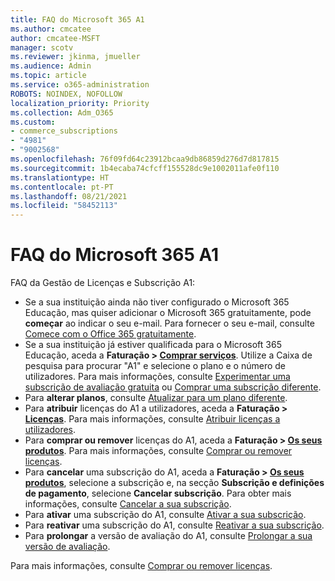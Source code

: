 ```yaml
---
title: FAQ do Microsoft 365 A1
ms.author: cmcatee
author: cmcatee-MSFT
manager: scotv
ms.reviewer: jkinma, jmueller
ms.audience: Admin
ms.topic: article
ms.service: o365-administration
ROBOTS: NOINDEX, NOFOLLOW
localization_priority: Priority
ms.collection: Adm_O365
ms.custom:
- commerce_subscriptions
- "4981"
- "9002568"
ms.openlocfilehash: 76f09fd64c23912bcaa9db86859d276d7d817815
ms.sourcegitcommit: 1b4ecaba74cfcff155528dc9e1002011afe0f110
ms.translationtype: HT
ms.contentlocale: pt-PT
ms.lasthandoff: 08/21/2021
ms.locfileid: "58452113"
---
```

# <a name="microsoft-365-a1-faq"></a>FAQ do Microsoft 365 A1

FAQ da Gestão de Licenças e Subscrição A1:

- Se a sua instituição ainda não tiver configurado o Microsoft 365 Educação, mas quiser adicionar o Microsoft 365 gratuitamente, pode **começar** ao indicar o seu e-mail. Para fornecer o seu e-mail, consulte [Comece com o Office 365 gratuitamente](https://www.microsoft.com/education/products/office).  
- Se a sua instituição já estiver qualificada para o Microsoft 365 Educação, aceda a **Faturação > [Comprar serviços](https://go.microsoft.com/fwlink/p/?linkid=868433)**. Utilize a Caixa de pesquisa para procurar "A1" e selecione o plano e o número de utilizadores. Para mais informações, consulte [Experimentar uma subscrição de avaliação gratuita](https://docs.microsoft.com/microsoft-365/commerce/try-or-buy-microsoft-365#try-a-free-trial-subscription) ou [Comprar uma subscrição diferente](https://docs.microsoft.com/microsoft-365/commerce/try-or-buy-microsoft-365#buy-a-different-subscription).
- Para **alterar planos**, consulte [Atualizar para um plano diferente](https://docs.microsoft.com/microsoft-365/commerce/subscriptions/upgrade-to-different-plan).
- Para **atribuir** licenças do A1 a utilizadores, aceda a **Faturação > [Licenças](https://go.microsoft.com/fwlink/p/?linkid=842264)**. Para mais informações, consulte [Atribuir licenças a utilizadores](https://docs.microsoft.com/microsoft-365/admin/manage/assign-licenses-to-users).
- Para **comprar ou remover** licenças do A1, aceda a **Faturação > [Os seus produtos](https://go.microsoft.com/fwlink/p/?linkid=842054)**. Para mais informações, consulte [Comprar ou remover licenças](https://docs.microsoft.com/microsoft-365/commerce/licenses/buy-licenses#buy-or-remove-licenses-for-your-business-subscription).
- Para **cancelar** uma subscrição do A1, aceda a **Faturação > [Os seus produtos](https://go.microsoft.com/fwlink/p/?linkid=842054)**, selecione a subscrição e, na secção **Subscrição e definições de pagamento**, selecione **Cancelar subscrição**. Para obter mais informações, consulte [Cancelar a sua subscrição](https://docs.microsoft.com/microsoft-365/commerce/subscriptions/cancel-your-subscription).
- Para **ativar** uma subscrição do A1, consulte [Ativar a sua subscrição](https://docs.microsoft.com/alchemyinsights/activate-your-office-365-subscription).
- Para **reativar** uma subscrição do A1, consulte [Reativar a sua subscrição](https://docs.microsoft.com/alchemyinsights/reactivate-your-subscription).
- Para **prolongar** a versão de avaliação do A1, consulte [Prolongar a sua versão de avaliação](https://docs.microsoft.com/microsoft-365/commerce/extend-your-trial).

Para mais informações, consulte [Comprar ou remover licenças](https://docs.microsoft.com/microsoft-365/commerce/licenses/buy-licenses).